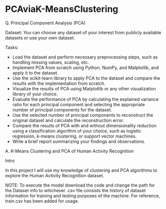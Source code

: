 # PCAviaK-MeansClustering

Q. Principal Component Analysis (PCA)

Dataset: You can choose any dataset of your interest from publicly available datasets or use your own dataset.

Tasks:
- Load the dataset and perform necessary preprocessing steps, such as handling missing values, scaling, etc.
- Implement PCA from scratch using Python, NumPy, and Matplotlib, and apply it to the dataset.
- Use the scikit-learn library to apply PCA to the dataset and compare the results with the implementation from scratch.
- Visualize the results of PCA using Matplotlib or any other visualization library of your choice.
- Evaluate the performance of PCA by calculating the explained variance ratio for each principal component and selecting the appropriate number of principal components for the dataset.
- Use the selected number of principal components to reconstruct the original dataset and calculate the reconstruction error.
- Compare the results of PCA with and without dimensionality reduction using a classification algorithm of your choice, such as logistic regression, k-means clustering, or support vector machines.
- Write a brief report summarizing your findings and observations.

A.
K-Means Clustering and PCA of Human Activity Recognition

Intro

In this project I will use my knowledge of clustering and PCA algorithms to explore the Human Activity Recognition dataset. 

NOTE:
To execute the model download the code and change the path for the Dataset info to whichever .csv file consists the history of dataset information for training and testing purposes of the machine. For reference, train.csv has been added for usage.
